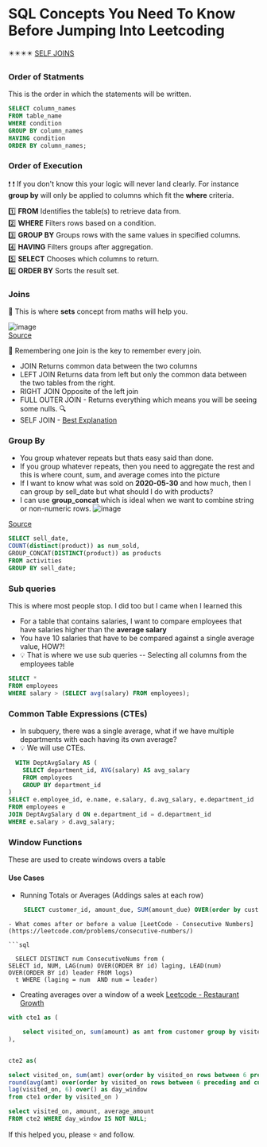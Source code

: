 # SQL Concepts You Need To Know Before Jumping Into Leetcoding

✴️✴️✴️✴️ [SELF JOINS](https://www.canva.com/design/DAGfFvUvkek/LXb3eP88KGryOVUvWXN1tw/edit?utm_content=DAGfFvUvkek&utm_campaign=designshare&utm_medium=link2&utm_source=sharebutton)

### Order of Statments
This is the order in which the statements will be written.

```sql
SELECT column_names
FROM table_name
WHERE condition
GROUP BY column_names
HAVING condition
ORDER BY column_names;
```

### Order of Execution
:exclamation: :exclamation: If you don't know this your logic will never land clearly. For instance **group by** will only be applied to columns which fit the **where** criteria.

1️⃣	**FROM**	Identifies the table(s) to retrieve data from.
</br>
2️⃣	**WHERE**	Filters rows based on a condition.
</br>
3️⃣	**GROUP BY**	Groups rows with the same values in specified columns.
</br>
4️⃣	**HAVING**	Filters groups after aggregation.
</br>
5️⃣	**SELECT**	Chooses which columns to return.
</br>
6️⃣	**ORDER BY**	Sorts the result set.

### Joins

:wrench: This is where **sets** concept from maths will help you. 

![image](https://github.com/user-attachments/assets/89e38d2d-82ff-47f9-b4b5-e81cc8b00c47)
</br>
[Source](https://www.linkedin.com/pulse/understanding-sql-joins-left-join-right-union-explained-sharma-ntrec/)
</br>

:wrench: Remembering one join is the key to remember every join. 
- JOIN Returns common data between the two columns
- LEFT JOIN  Returns data from left but only the common data between the two tables from the right.
- RIGHT JOIN Opposite of the left join
- FULL OUTER JOIN - Returns everything which means you will be seeing some nulls. :mag:
- SELF JOIN - [Best Explanation](https://www.canva.com/design/DAGfFvUvkek/LXb3eP88KGryOVUvWXN1tw/edit?utm_content=DAGfFvUvkek&utm_campaign=designshare&utm_medium=link2&utm_source=sharebutton)

### Group By

- You group whatever repeats but thats easy said than done.
- If you group whatever repeats, then you need to aggregate the rest and this is where count, sum, and average comes into the picture
- If I want to know what was sold on **2020-05-30** and how much, then I can group by sell_date but what should I do with products?
- I can use **group_concat** which is ideal when we want to combine string or non-numeric rows.
  ![image](https://github.com/user-attachments/assets/ac34466e-235f-4f2e-a719-3ab533d97b6a)

[Source](https://leetcode.com/problems/group-sold-products-by-the-date/description/)

```sql
SELECT sell_date,
COUNT(distinct(product)) as num_sold,
GROUP_CONCAT(DISTINCT(product)) as products
FROM activities
GROUP BY sell_date;
```


  ### Sub queries

  This is where most people stop. I did too but I came when I learned this

  - For a table that contains salaries, I want to compare employees that have salaries higher than the **average salary**
  - You have 10 salaries that have to be compared against a single average value, HOW?!
  - :bulb: That is where we use sub queries
    -- Selecting all columns from the employees table 
``` sql
SELECT * 
FROM employees 
WHERE salary > (SELECT avg(salary) FROM employees);
``` 

  ### Common Table Expressions (CTEs)

- In subquery, there was a single average, what if we have multiple departments with each having its own average?
- :bulb: We will use CTEs.

```sql
  WITH DeptAvgSalary AS (
    SELECT department_id, AVG(salary) AS avg_salary
    FROM employees
    GROUP BY department_id
)
SELECT e.employee_id, e.name, e.salary, d.avg_salary, e.department_id
FROM employees e
JOIN DeptAvgSalary d ON e.department_id = d.department_id
WHERE e.salary > d.avg_salary;
```

### Window Functions

These are used to create windows overs a table
#### Use Cases
- Running Totals or Averages (Addings sales at each row)



  ```sql
   SELECT customer_id, amount_due, SUM(amount_due) OVER(order by customer_id) as running_sums FROM billing;
```
- What comes after or before a value [LeetCode - Consecutive Numbers](https://leetcode.com/problems/consecutive-numbers/)

```sql

  SELECT DISTINCT num ConsecutiveNums from (
SELECT id, NUM, LAG(num) OVER(ORDER BY id) laging, LEAD(num) OVER(ORDER BY id) leader FROM logs)
  t WHERE (laging = num  AND num = leader)
```


- Creating averages over a window of a week [Leetcode - Restaurant Growth](https://leetcode.com/problems/restaurant-growth/)

```sql
with cte1 as (

    select visited_on, sum(amount) as amt from customer group by visited_on order by visited_on
),


cte2 as(

select visited_on, sum(amt) over(order by visited_on rows between 6 preceding and current row) as amount,
round(avg(amt) over(order by visited_on rows between 6 preceding and current row),2) as average_amount,
lag(visited_on, 6) over() as day_window
from cte1 order by visited_on )

select visited_on, amount, average_amount 
FROM cte2 WHERE day_window IS NOT NULL;

```

If this helped you, please :star: and follow. 
   

  

  


